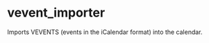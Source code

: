 vevent_importer
===============
Imports VEVENTS (events in the iCalendar format) into the calendar.
